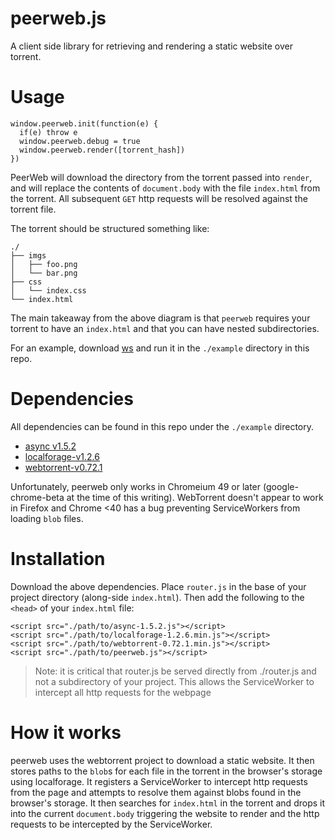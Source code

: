 peerweb.js
==========

A client side library for retrieving and rendering a static website over torrent.

# Usage

```
window.peerweb.init(function(e) {
  if(e) throw e
  window.peerweb.debug = true
  window.peerweb.render([torrent_hash])
})
```

PeerWeb will download the directory from the torrent passed into `render`, and will replace the contents of `document.body` with the file `index.html` from the torrent. All subsequent `GET` http requests will be resolved against the torrent file.

The torrent should be structured something like:

```
./
├── imgs
│   ├── foo.png
│   └── bar.png
├── css
│   └── index.css
└── index.html
```

The main takeaway from the above diagram is that `peerweb` requires your torrent to have an `index.html` and that you can have nested subdirectories.

For an example, download [ws]() and run it in the `./example` directory in this repo.

# Dependencies

All dependencies can be found in this repo under the `./example` directory.

* [async v1.5.2](https://github.com/caolan/async)
* [localforage-v1.2.6](https://github.com/mozilla/localForage)
* [webtorrent-v0.72.1](https://github.com/feross/webtorrent)

Unfortunately, peerweb only works in Chromeium 49 or later (google-chrome-beta at the time of this writing). WebTorrent doesn't appear to work in Firefox and Chrome <40 has a bug preventing ServiceWorkers from loading `blob` files.

# Installation

Download the above dependencies. Place `router.js` in the base of your project directory (along-side `index.html`). Then add the following to the `<head>` of your `index.html` file:

```
<script src="./path/to/async-1.5.2.js"></script>
<script src="./path/to/localforage-1.2.6.min.js"></script>
<script src="./path/to/webtorrent-0.72.1.min.js"></script>
<script src="./path/to/peerweb.js"></script>
```

> Note: it is critical that router.js be served directly from ./router.js and not a subdirectory of your project. This allows the ServiceWorker to intercept all http requests for the webpage

# How it works

peerweb uses the webtorrent project to download a static website. It then stores paths to the `blob`s for each file in the torrent in the browser's storage using localforage. It registers a ServiceWorker to intercept http requests from the page and attempts to resolve them against blobs found in the browser's storage. It then searches for `index.html` in the torrent and drops it into the current `document.body` triggering the website to render and the http requests to be intercepted by the ServiceWorker.
